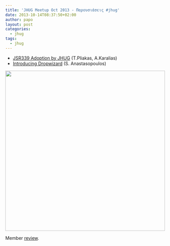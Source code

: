 ```yaml
---
title: 'JHUG Meetup Oct 2013 - Παρουσιάσεις #jhug'
date: 2013-10-14T08:37:50+02:00
author: papo
layout: post
categories:
  - jhug
tags:
  - jhug
---
```


  * [JSR339 Adoption by JHUG](https://docs.google.com/file/d/0B8YdsOpR5wl1SXE2RUx2N0lHaEU/edit?usp=sharing) (T.Pliakas, A.Karalias)
  * [Introducing Dropwizard](https://speakerdeck.com/anastasop/dropwizard) (S. Anastasopoulos)

<img class="aligncenter" alt="" src="https://4.bp.blogspot.com/-lkOZOl0cGEw/Ulq1OF7EW6I/AAAAAAAABng/raM31arxrFI/s1600/photo+2.JPG" width="500" height="500" />

Member [review](http://javapapo.blogspot.gr/2013/10/jhug-meetup-oct-2013.html).